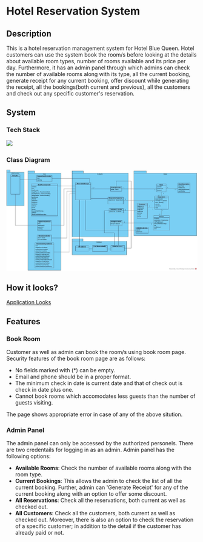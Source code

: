 # Hotel Reservation System

## Description

This is a hotel reservation management system for Hotel Blue Queen. Hotel customers can use the system book the room/s before looking at the details about available room types, number of rooms available and its price per day. Furthermore, it has an admin panel through which admins can check the number of available rooms along with its type, all the current booking, generate receipt for any current booking, offer discount while generating the receipt, all the bookings(both current and previous), all the customers and check out any specific customer's reservation.

## System

### Tech Stack

<img src="https://skillicons.dev/icons?i=java,sqlite,eclipse" />

### Class Diagram

<img src="./ClassDiagram.jpg" alt="Class Diagram" />

## How it looks?

<a href="https://github.com/busycaesar/Hotel_Reservation_System/blob/Master/ApplicationLooks.md">Application Looks</a>

## Features

### Book Room

Customer as well as admin can book the room/s using book room page. Security features of the book room page are as follows:

- No fields marked with (*) can be empty.
- Email and phone should be in a proper format.
- The minimum check in date is current date and that of check out is check in date plus one.
- Cannot book rooms which accomodates less guests than the number of guests visiting.

The page shows appropriate error in case of any of the above sitution.

### Admin Panel

The admin panel can only be accessed by the authorized personels. There are two credentails for logging in as an admin. Admin panel has the following options:

- **Available Rooms**: Check the number of available rooms along with the room type.
- **Current Bookings**: This allows the admin to check the list of all the current booking. Further, admin can 'Generate Receipt' for any of the current booking along with an option to offer some discount.
- **All Reservations**: Check all the reservations, both current as well as checked out.
- **All Customers**: Check all the customers, both current as well as checked out. Moreover, there is also an option to check the reservation of a specific customer; in addition to the detail if the customer has already paid or not.
